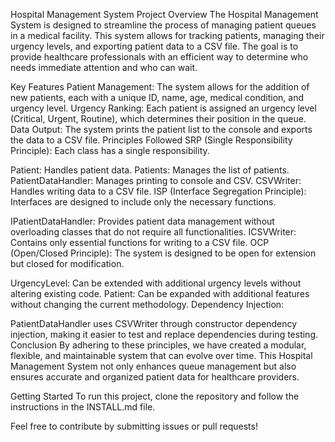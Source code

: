 Hospital Management System
Project Overview
The Hospital Management System is designed to streamline the process of managing patient queues in a medical facility. This system allows for tracking patients, managing their urgency levels, and exporting patient data to a CSV file. The goal is to provide healthcare professionals with an efficient way to determine who needs immediate attention and who can wait.

Key Features
Patient Management: The system allows for the addition of new patients, each with a unique ID, name, age, medical condition, and urgency level.
Urgency Ranking: Each patient is assigned an urgency level (Critical, Urgent, Routine), which determines their position in the queue.
Data Output: The system prints the patient list to the console and exports the data to a CSV file.
Principles Followed
SRP (Single Responsibility Principle): Each class has a single responsibility.

Patient: Handles patient data.
Patients: Manages the list of patients.
PatientDataHandler: Manages printing to console and CSV.
CSVWriter: Handles writing data to a CSV file.
ISP (Interface Segregation Principle): Interfaces are designed to include only the necessary functions.

IPatientDataHandler: Provides patient data management without overloading classes that do not require all functionalities.
ICSVWriter: Contains only essential functions for writing to a CSV file.
OCP (Open/Closed Principle): The system is designed to be open for extension but closed for modification.

UrgencyLevel: Can be extended with additional urgency levels without altering existing code.
Patient: Can be expanded with additional features without changing the current methodology.
Dependency Injection:

PatientDataHandler uses CSVWriter through constructor dependency injection, making it easier to test and replace dependencies during testing.
Conclusion
By adhering to these principles, we have created a modular, flexible, and maintainable system that can evolve over time. This Hospital Management System not only enhances queue management but also ensures accurate and organized patient data for healthcare providers.

Getting Started
To run this project, clone the repository and follow the instructions in the INSTALL.md file.

Feel free to contribute by submitting issues or pull requests!
